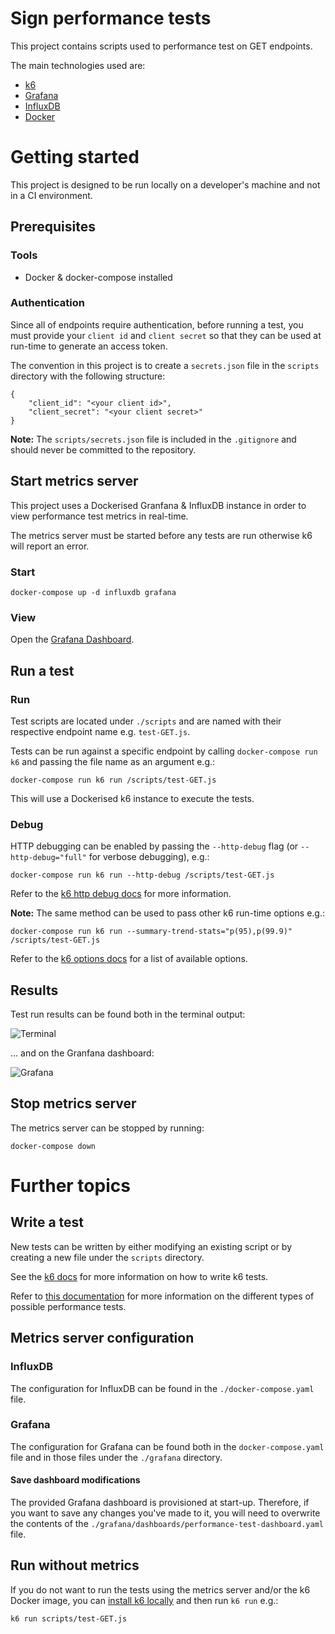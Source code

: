 # Sign performance tests

This project contains scripts used to performance test on GET endpoints.

The main technologies used are:

-   [k6](https://k6.io/)
-   [Grafana](https://grafana.com/)
-   [InfluxDB](https://www.influxdata.com/)
-   [Docker](https://www.docker.com/)

# Getting started

This project is designed to be run locally on a developer's machine and not in
a CI environment.

## Prerequisites

### Tools

-   Docker & docker-compose installed

### Authentication

Since all of endpoints require authentication, before running a test, you must provide your `client id` and `client secret` so that they can be used at run-time to generate an access token.

The convention in this project is to create a `secrets.json` file in the
`scripts` directory with the following structure:

```
{
	"client_id": "<your client id>",
	"client_secret": "<your client secret>"
}
```

**Note:** The `scripts/secrets.json` file is included in the `.gitignore` and
should never be committed to the repository.

## Start metrics server

This project uses a Dockerised Granfana & InfluxDB instance in order to view
performance test metrics in real-time.

The metrics server must be started before any tests are run otherwise k6 will
report an error.

### Start

```
docker-compose up -d influxdb grafana
```

### View

Open the [Grafana Dashboard](http://localhost:3000/d/vs05kC14z/k6-performance-testing-results?orgId=1&refresh=5s).

## Run a test

### Run

Test scripts are located under `./scripts` and are named with their respective
endpoint name e.g. `test-GET.js`.

Tests can be run against a specific endpoint by calling `docker-compose run k6`
and passing the file name as an argument e.g.:

```
docker-compose run k6 run /scripts/test-GET.js
```

This will use a Dockerised k6 instance to execute the tests.

### Debug

HTTP debugging can be enabled by passing the `--http-debug` flag (or `--http-debug="full"` for verbose debugging), e.g.:

```
docker-compose run k6 run --http-debug /scripts/test-GET.js
```

Refer to the [k6 http debug docs](https://k6.io/docs/using-k6/http-debugging/) for more information.

**Note:** The same method can be used to pass other k6 run-time options e.g.:

```
docker-compose run k6 run --summary-trend-stats="p(95),p(99.9)" /scripts/test-GET.js
```

Refer to the [k6 options docs](https://k6.io/docs/using-k6/k6-options/reference/) for a list of available options.

## Results

Test run results can be found both in the terminal output:

![Terminal](./img/terminal.png)

... and on the Granfana dashboard:

![Grafana](./img/grafana.png)

## Stop metrics server

The metrics server can be stopped by running:

```
docker-compose down
```

# Further topics

## Write a test

New tests can be written by either modifying an existing script or by creating a new file under the `scripts` directory.

See the [k6 docs](https://k6.io/docs/) for more information on how to write k6 tests.

Refer to [this documentation](https://k6.io/docs/test-types/introduction/) for more information on the different types of possible performance tests.

## Metrics server configuration

### InfluxDB

The configuration for InfluxDB can be found in the `./docker-compose.yaml` file.

### Grafana

The configuration for Grafana can be found both in the `docker-compose.yaml` file and in those files under the `./grafana` directory.

#### Save dashboard modifications

The provided Grafana dashboard is provisioned at start-up. Therefore, if you want to save any changes you've made to it, you will need to overwrite the contents of the `./grafana/dashboards/performance-test-dashboard.yaml` file.

## Run without metrics

If you do not want to run the tests using the metrics server and/or the k6 Docker image, you can [install k6 locally](https://k6.io/docs/get-started/installation/) and then run `k6 run` e.g.:

`k6 run scripts/test-GET.js`
